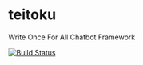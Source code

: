 # teitoku
Write Once For All Chatbot Framework

[![Build Status](https://travis-ci.com/yukinotenshi/teitoku.svg?branch=master)](https://travis-ci.com/yukinotenshi/teitoku)

